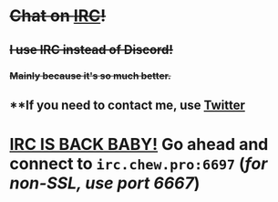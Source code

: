 # ~~Chat on [IRC](https://chew.chat)!~~

## ~~I use IRC instead of Discord!~~
### ~~Mainly because it's so much better.~~

## **If you need to contact me, use [Twitter](https://twitter.com/soarnpro)

# [IRC IS BACK BABY!](irc://irc.chew.pro:6697)  Go ahead and connect to `irc.chew.pro:6697` (*for non-SSL, use port 6667*)
